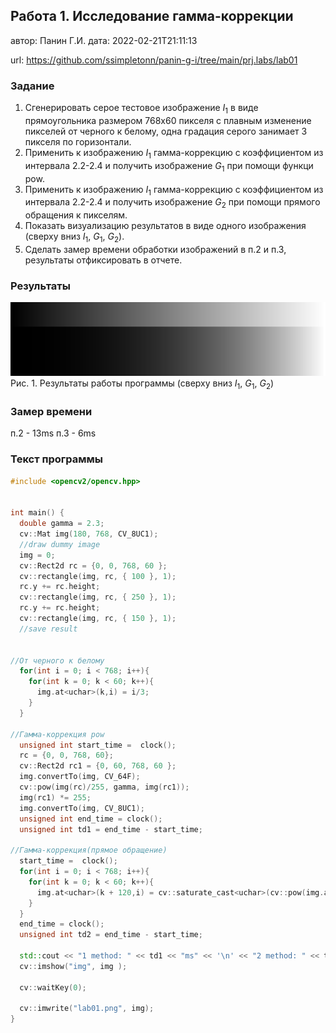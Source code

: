 ## Работа 1. Исследование гамма-коррекции
автор: Панин Г.И.
дата: 2022-02-21T21:11:13

url: https://github.com/ssimpletonn/panin-g-i/tree/main/prj.labs/lab01

### Задание
1. Сгенерировать серое тестовое изображение $I_1$ в виде прямоугольника размером 768х60 пикселя с плавным изменение пикселей от черного к белому, одна градация серого занимает 3 пикселя по горизонтали.
2. Применить  к изображению $I_1$ гамма-коррекцию с коэффициентом из интервала 2.2-2.4 и получить изображение $G_1$ при помощи функци pow.
3. Применить  к изображению $I_1$ гамма-коррекцию с коэффициентом из интервала 2.2-2.4 и получить изображение $G_2$ при помощи прямого обращения к пикселям.
4. Показать визуализацию результатов в виде одного изображения (сверху вниз $I_1$, $G_1$, $G_2$).
5. Сделать замер времени обработки изображений в п.2 и п.3, результаты отфиксировать в отчете.

### Результаты

![](lab01.png)
Рис. 1. Результаты работы программы (сверху вниз $I_1$, $G_1$, $G_2$)

### Замер времени
п.2 -  13ms
п.3 -  6ms

### Текст программы

```cpp
#include <opencv2/opencv.hpp>


int main() {
  double gamma = 2.3;
  cv::Mat img(180, 768, CV_8UC1);
  //draw dummy image
  img = 0;
  cv::Rect2d rc = {0, 0, 768, 60 };
  cv::rectangle(img, rc, { 100 }, 1);
  rc.y += rc.height;
  cv::rectangle(img, rc, { 250 }, 1);
  rc.y += rc.height;
  cv::rectangle(img, rc, { 150 }, 1);
  //save result


//От черного к белому
  for(int i = 0; i < 768; i++){
    for(int k = 0; k < 60; k++){
      img.at<uchar>(k,i) = i/3;
    }
  }

//Гамма-коррекция pow
  unsigned int start_time =  clock();
  rc = {0, 0, 768, 60};
  cv::Rect2d rc1 = {0, 60, 768, 60 };
  img.convertTo(img, CV_64F);
  cv::pow(img(rc)/255, gamma, img(rc1));
  img(rc1) *= 255;
  img.convertTo(img, CV_8UC1);
  unsigned int end_time = clock();
  unsigned int td1 = end_time - start_time; 

//Гамма-коррекция(прямое обращение)
  start_time =  clock();
  for(int i = 0; i < 768; i++){
    for(int k = 0; k < 60; k++){
      img.at<uchar>(k + 120,i) = cv::saturate_cast<uchar>(cv::pow(img.at<uchar>(k,i)/255., gamma) * 255);
    }
  }
  end_time = clock();
  unsigned int td2 = end_time - start_time;

  std::cout << "1 method: " << td1 << "ms" << '\n' << "2 method: " << td2 << "ms";
  cv::imshow("img", img );

  cv::waitKey(0);

  cv::imwrite("lab01.png", img);
}
```
